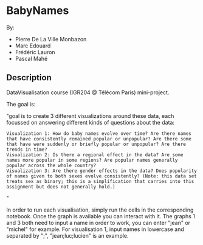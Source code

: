 # BabyNames

By:
* Pierre De La Ville Monbazon
* Marc Edouard
* Frédéric Lauron
* Pascal Mahé

## Description

DataVisualisation course (IGR204 @ Télécom Paris) mini-project.

The goal is:

"goal is to create 3 different visualizations around these data, each focussed on answering different kinds of questions about the data:

    Visualization 1: How do baby names evolve over time? Are there names that have consistently remained popular or unpopular? Are there some that have were suddenly or briefly popular or unpopular? Are there trends in time?
    Visualization 2: Is there a regional effect in the data? Are some names more popular in some regions? Are popular names generally popular across the whole country?
    Visualization 3: Are there gender effects in the data? Does popularity of names given to both sexes evolve consistently? (Note: this data set treats sex as binary; this is a simplification that carries into this assignment but does not generally hold.)
"

In order to run each visualisation, simply run the cells in the corresponding notebook. Once the graph is available you can interact with it.
The graphs 1 and 3 both need to input a name in order to work, you can enter "jean" or "michel" for example.
For visualisation 1, input names in lowercase and separated by ";", "jean;luc;lucien" is an example.
